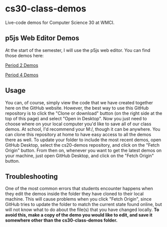 # cs30-class-demos
Live-code demos for Computer Science 30 at WMCI.

## p5js Web Editor Demos
At the start of the semester, I will use the p5js web editor. You can find those demos here:

[Period 2 Demos](https://editor.p5js.org/schellenberg/collections/mar-xlU7G)

[Period 4 Demos](https://editor.p5js.org/schellenberg/collections/A_Z9NGaDS)

## Usage

You can, of course, simply view the code that we have created together here on the GitHub website. However, the best way to use this GitHub repository is to click the "Clone or download" button (on the right side at the top of this page) and select "Open in Desktop". Now you just need to choose where on your local computer you'd like to save all of our class demos. At school, I'd recommend your M:/, though it can be anywhere. You can clone this repository at home to have easy access to all the demos there as well. To update your folder to include the most recent demos, open GitHub Desktop, select the cs20-demos repository, and click on the "Fetch Origin" button. From then on, whenever you want to get the latest demos on your machine, just open GitHub Desktop, and click on the "Fetch Origin" button.

## Troubleshooting

One of the most common errors that students encounter happens when they edit the demos inside the folder they have cloned to their local machine. This will cause problems when you click "Fetch Origin", since GitHub tries to update the folder to match the current state found online, but will not know what to do about the file(s) that you have changed locally. **To avoid this, make a copy of the demo you would like to edit, and save it somewhere other than the cs30-class-demos folder.**
